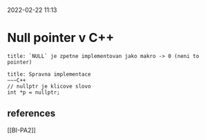 2022-02-22 11:13

# Null pointer v C++
```ad-warning
title: `NULL` je zpetne implementovan jako makro -> 0 (neni to pointer)
```

```ad-success
title: Spravna implementace
~~~C++
// nullptr je klicove slovo
int *p = nullptr;
```
## references
[[BI-PA2]]